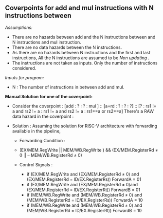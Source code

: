 ## **Coverpoints for add and mul instructions with N instructions between**

*Assumptions:* 

 - There are no hazards between add and the N instructions between and N instructions and mul instruction.
 - There are no data hazards between the N instructions.
 - As there are no hazards between N instructions and the first and last instructions, All the N instructions are assumed to be *Non updating*   .
 - The instructions are not taken as inputs. Only the number of instructions considered.
 
 *Inputs for program:*
 
 - N : The number of instructions in between add and mul.


**Manual Solution for one of the coverpoint:** 
 - Consider the coverpoint : 
 [add : ? : ? : mul ] :: [a=rd : ? : ? : ?] :: [? : rs1 != a and rs2 != a : rs1 != a and rs2 != a : rs1==a or rs2==a]
 There's a RAW data hazard in the coverpoint :
 
 - Solution : Assuming the solution for RISC-V architecture with forwarding available in the pipeline, 
	 
	 - Forwarding Condition :
	 - (EX/MEM.RegWrite || MEM/WB.RegWrite ) && (EX/MEM.RegisterRd ≠ 0 || – MEM/WB.RegisterRd ≠ 0)

	

	 - Control Signals : 
			 
       - if (EX/MEM.RegWrite and (EX/MEM.RegisterRd ≠ 0) and (EX/MEM.RegisterRd = ID/EX.RegisterRs)) ForwardA = 01
       - if (EX/MEM.RegWrite and (EX/MEM.RegisterRd ≠ 0)and (EX/MEM.RegisterRd = ID/EX.RegisterRt)) ForwardB = 01 
       - if (MEM/WB.RegWrite and (MEM/WB.RegisterRd ≠ 0) and (MEM/WB.RegisterRd = ID/EX.RegisterRs)) ForwardA = 10 
       - if (MEM/WB.RegWrite and (MEM/WB.RegisterRd ≠ 0) and (MEM/WB.RegisterRd = ID/EX.RegisterRt)) ForwardB = 10

 

 
